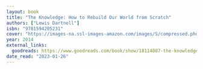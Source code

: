 ```yaml
---
layout: book
title: "The Knowledge: How to Rebuild Our World from Scratch"
authors: ["Lewis Dartnell"]
isbn: "9781594205231"
cover: "https://images-na.ssl-images-amazon.com/images/S/compressed.photo.goodreads.com/books/1393226489i/18114087.jpg"
year: 2014
external_links:
  goodreads: https://www.goodreads.com/book/show/18114087-the-knowledge
date_read: "2023-01-26"
---
```

